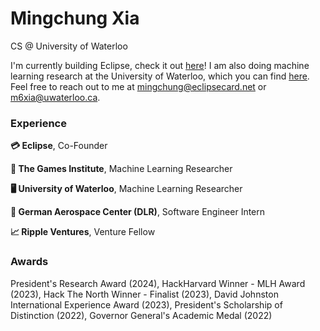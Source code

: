 <h1 align="left">Mingchung Xia</h1>

CS @ University of Waterloo

I'm currently building Eclipse, check it out [here](https://eclipsecard.net)! I am also doing machine learning research at the University of Waterloo, which you can find [here](https://git.uwaterloo.ca/jrwallace/swiftnlp/-/tree/hnsw). Feel free to reach out to me at mingchung@eclipsecard.net or m6xia@uwaterloo.ca. 

<h3 align="left">Experience</h3>

**💳 Eclipse**, Co-Founder

**🤖 The Games Institute**, Machine Learning Researcher

**🖥️ University of Waterloo**, Machine Learning Researcher

**🚀 German Aerospace Center (DLR)**, Software Engineer Intern

**📈 Ripple Ventures**, Venture Fellow

<h3 align="left">Awards</h3>

President's Research Award (2024), HackHarvard Winner - MLH Award (2023), Hack The North Winner - Finalist (2023), David Johnston International Experience Award (2023), President's Scholarship of Distinction (2022), Governor General's Academic Medal (2022)
